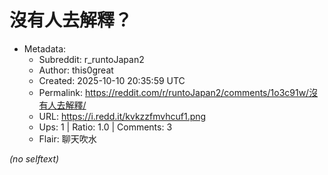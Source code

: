 # 沒有人去解釋？

- Metadata:
  - Subreddit: r_runtoJapan2
  - Author: this0great
  - Created: 2025-10-10 20:35:59 UTC
  - Permalink: https://reddit.com/r/runtoJapan2/comments/1o3c91w/沒有人去解釋/
  - URL: https://i.redd.it/kvkzzfmvhcuf1.png
  - Ups: 1 | Ratio: 1.0 | Comments: 3
  - Flair: 聊天吹水

_(no selftext)_
